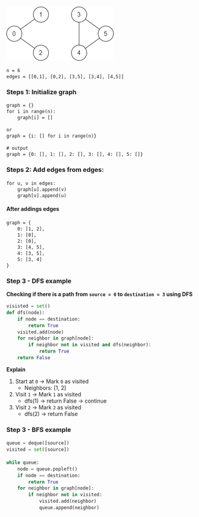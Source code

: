 ![alt text](validpath-ex2.png "test")

```
n = 6
edges = [[0,1], [0,2], [3,5], [3,4], [4,5]]
```
### Steps 1: Initialize graph
```
graph = {}
for i in range(n):
    graph[i] = []

or 
graph = {i: [] for i in range(n)}

# output
graph = {0: [], 1: [], 2: [], 3: [], 4: [], 5: []}
```

### Steps 2: Add edges from edges:
```
for u, v in edges:
    graph[u].append(v)
    graph[v].append(u)
```

#### After addings edges
```
graph = {
    0: [1, 2],
    1: [0],
    2: [0],
    3: [4, 5],
    4: [3, 5],
    5: [3, 4]
}
```

### Step 3 - DFS example
**Checking if there is a path from `source = 0` to `destination = 3` using DFS**
```python
visisted = set()
def dfs(node):
    if node == destination:
        return True
    visited.add(node)
    for neighbor in graph[node]:
        if neighbor not in visited and dfs(neighbor):
            return True
    return False
```
**Explain**
1. Start at `0` -> Mark `0` as visited
    - Neighbors: [1, 2]
2. Visit `1` -> Mark `1` as visited
    - dfs(1) -> return False -> continue
3. Visit `2` -> Mark `2` as visited
    - dfs(2) -> return False 

### Step 3 - BFS example
```python
queue = deque([source])
visited = set([source])

while queue:
    node = queue.popleft()
    if node == destination:
        return True
    for neighbor in graph[node]:
        if neighbor not in visited:
            visited.add(neighbor)
            queue.append(neighbor)
```
